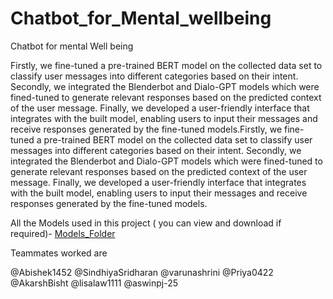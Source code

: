 # Chatbot_for_Mental_wellbeing
 Chatbot for mental Well being

Firstly, we fine-tuned a pre-trained BERT model on the collected data set to classify user messages into different categories based on their intent. Secondly, we integrated the Blenderbot and Dialo-GPT models which were fined-tuned to generate relevant responses based on the predicted context of the user message. Finally, we developed a user-friendly interface that integrates with the built model, enabling users to input their messages and receive responses generated by the fine-tuned models.Firstly, we fine-tuned a pre-trained BERT model on the collected data set to classify user messages into different categories based on their intent. Secondly, we integrated the Blenderbot and Dialo-GPT models which were fined-tuned to generate relevant responses based on the predicted context of the user message. Finally, we developed a user-friendly interface that integrates with the built model, enabling users to input their messages and receive responses generated by the fine-tuned models.

All the Models used in this project ( you can view and download if required)- [Models_Folder](https://drive.google.com/drive/folders/10OY6CZ2zUyoPquiuoBoTpMOrtDvEpGdV?usp=sharing)

Teammates worked are

@Abishek1452 @SindhiyaSridharan @varunashrini @Priya0422 @AkarshBisht @lisalaw1111 @aswinpj-25
